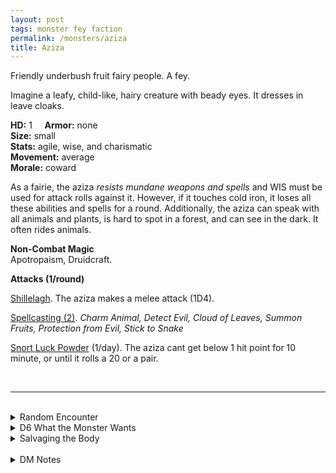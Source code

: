 ```yaml
---
layout: post
tags: monster fey faction
permalink: /monsters/aziza
title: Aziza
---
```


Friendly underbush fruit fairy people. A fey.

Imagine a leafy, child-like, hairy creature with beady eyes. It dresses in leave cloaks.

**HD:** 1  &nbsp; &nbsp;  **Armor:** none <br>
**Size:** small <br>
**Stats:** agile, wise, and charismatic <br>
**Movement:** average <br>
**Morale:** coward <br>

As a fairie, the aziza *resists mundane weapons and spells* and WIS must be used for attack rolls against it. However, if it touches cold iron, it loses all these abilities and spells for a round. Additionally, the aziza can speak with all animals and plants, is hard to spot in a forest, and can see in the dark. It often rides animals.

**Non-Combat Magic** <br>
Apotropaism, Druidcraft.

**Attacks (1/round)**

<ins>Shillelagh</ins>. The aziza makes a melee attack (1D4).

<ins>Spellcasting (2)</ins>. *Charm Animal, Detect Evil, Cloud of Leaves, Summon Fruits, Protection from Evil, Stick to Snake*

<ins>Snort Luck Powder</ins> (1/day). The aziza cant get  below 1 hit point for 10 minute, or until it rolls a 20 or a pair.

<br>

---

<br> 

<details markdown="1">
<summary>Random Encounter</summary>
1. **Monster:** 1D8 aziza & 1D6 -1 beasts.
1. **Lair:** 1D10 overgrown anthills with bamboo doors. <br>	&nbsp; OR <br>	**Omen:** A branch grows and sprouts a juicy fruit.
1. **Spoor:** A half eaten fresh fruit.
1. **Tracks:**  Some of the party’s words are mimicked with a grass whistle.
1. **Trace:** A pruned fruit’s folds look like a face. Roll for reaction, it knows about aziza.
1. **Trace:** A pile of fruit, rotten and abandoned.
</details>

<details markdown="1">
<summary>D6 What the Monster Wants</summary>

1. To feed you so you do not eat them.
1. Grow face-fruits from humanoid compost.
1. Channel sunlight unto a fruit.
1. Ride giant bees to polenize giant flowers.
1. Struggle with addiction to luck powder.
1. Protect a humongous fruit that blocks a path. 
</details>

<details markdown="1">
<summary>Salvaging the Body</summary>

You find a stick and ...(Roll as many times as the HD of the monster)

1. Nothing.
1. A fresh fruit.
1. A tiny blowgun.
1. A tiny leaf cloak.
1. A face-fruit.
1. A pouch of luck powder.

Powder Luck is made by grinding face-fruits which are grown from the bodies of humanoids. 

Eating an aziza feeds for a day and provides the effects of a greater restoration spell. It also makes all animals from the area permanently dislike you. The slight buzz might gives a wizard the inspiration to create a spell with the word *Fruit*.

<span class="alchemy">**Luck Powder.** For 10 minutes, you cannot roll below 10. For a session after your first snort, you must carry an aziza on your shoulder (taking an inventory slot). You get two azizas after your second snort, etc. You and fairies are the only ones who can see or hear them. They are chatty.</span>
</details>

<br> 

<details markdown="1">
<summary>DM Notes</summary>
The aziza, according to Beninese mythology, are small friendly fairies living in anthills. [Richard J. Leblanc Jr](http://savevsdragon.blogspot.com/)'s adaptation in the [Creature Compendium](https://www.drivethrurpg.com/product/147588/CC1-Creature-Compendium) is what inspired me. I gave them my typical fey resistances, a fire spell (as they are said to have given the knowledge of fire to humans) and adapted their luck gift ability into a more gonzo drug-themed equivalent. — SaltyGoo
</details>
